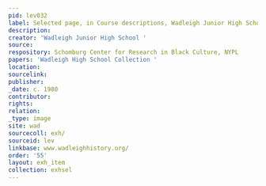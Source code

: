 ```yaml
---
pid: lev032
label: Selected page, in Course descriptions, Wadleigh Junior High School
description:
creator: 'Wadleigh Junior High School '
source:
respository: Schomburg Center for Research in Black Culture, NYPL
papers: 'Wadleigh High School Collection '
location:
sourcelink:
publisher:
_date: c. 1980
contributor:
rights:
relation:
_type: image
site: wad
sourcecoll: exh/
sourceid: lev
linkbase: www.wadleighhistory.org/
order: '55'
layout: exh_item
collection: exhsel
---
```

